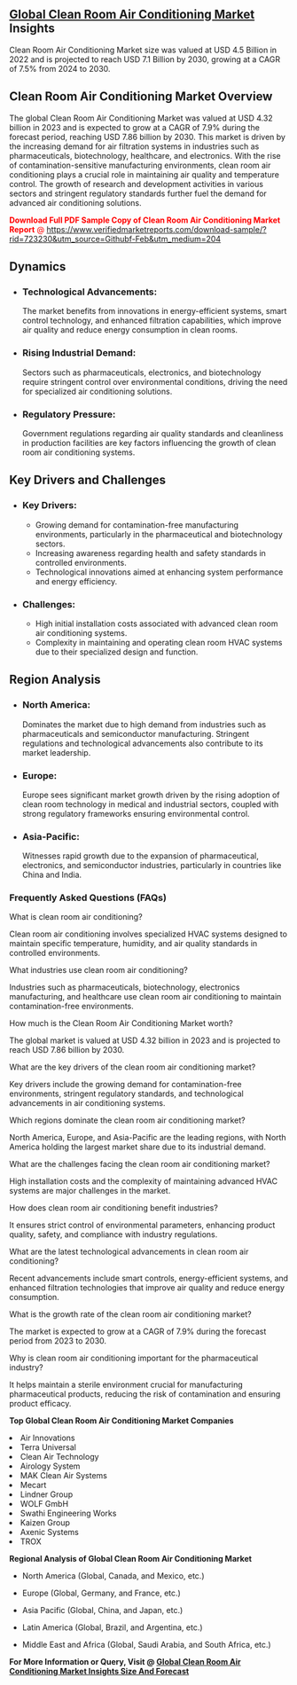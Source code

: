 <h2><a href="https://www.verifiedmarketreports.com/download-sample/?rid=723230&amp;utm_source=Githubf&amp;utm_medium=204" target="_blank">Global Clean Room Air Conditioning Market</a> Insights</h2><p>Clean Room Air Conditioning Market size was valued at USD 4.5 Billion in 2022 and is projected to reach USD 7.1 Billion by 2030, growing at a CAGR of 7.5% from 2024 to 2030.</p><p><h2>Clean Room Air Conditioning Market Overview</h2> <p>The global Clean Room Air Conditioning Market was valued at USD 4.32 billion in 2023 and is expected to grow at a CAGR of 7.9% during the forecast period, reaching USD 7.86 billion by 2030. This market is driven by the increasing demand for air filtration systems in industries such as pharmaceuticals, biotechnology, healthcare, and electronics. With the rise of contamination-sensitive manufacturing environments, clean room air conditioning plays a crucial role in maintaining air quality and temperature control. The growth of research and development activities in various sectors and stringent regulatory standards further fuel the demand for advanced air conditioning solutions.</p> <p><p><span class=""><span style="color: #ff0000;"><strong>Download Full PDF Sample Copy of Clean Room Air Conditioning Market Report</strong> @ </span><a href="https://www.verifiedmarketreports.com/download-sample/?rid=723230&amp;utm_source=Githubf-Feb&amp;utm_medium=204" target="_blank">https://www.verifiedmarketreports.com/download-sample/?rid=723230&amp;utm_source=Githubf-Feb&amp;utm_medium=204</a></span></p></p> <h2>Dynamics</h2> <ul> <li><h3>Technological Advancements:</h3> The market benefits from innovations in energy-efficient systems, smart control technology, and enhanced filtration capabilities, which improve air quality and reduce energy consumption in clean rooms.</li> <li><h3>Rising Industrial Demand:</h3> Sectors such as pharmaceuticals, electronics, and biotechnology require stringent control over environmental conditions, driving the need for specialized air conditioning solutions.</li> <li><h3>Regulatory Pressure:</h3> Government regulations regarding air quality standards and cleanliness in production facilities are key factors influencing the growth of clean room air conditioning systems.</li> </ul> <h2>Key Drivers and Challenges</h2> <ul> <li><h3>Key Drivers:</h3> <ul> <li>Growing demand for contamination-free manufacturing environments, particularly in the pharmaceutical and biotechnology sectors.</li> <li>Increasing awareness regarding health and safety standards in controlled environments.</li> <li>Technological innovations aimed at enhancing system performance and energy efficiency.</li> </ul> </li> <li><h3>Challenges:</h3> <ul> <li>High initial installation costs associated with advanced clean room air conditioning systems.</li> <li>Complexity in maintaining and operating clean room HVAC systems due to their specialized design and function.</li> </ul> </li> </ul> <h2>Region Analysis</h2> <ul> <li><h3>North America:</h3> Dominates the market due to high demand from industries such as pharmaceuticals and semiconductor manufacturing. Stringent regulations and technological advancements also contribute to its market leadership.</li> <li><h3>Europe:</h3> Europe sees significant market growth driven by the rising adoption of clean room technology in medical and industrial sectors, coupled with strong regulatory frameworks ensuring environmental control.</li> <li><h3>Asia-Pacific:</h3> Witnesses rapid growth due to the expansion of pharmaceutical, electronics, and semiconductor industries, particularly in countries like China and India.</li> </ul> <h3>Frequently Asked Questions (FAQs)</h3> <p>What is clean room air conditioning?</p> <p>Clean room air conditioning involves specialized HVAC systems designed to maintain specific temperature, humidity, and air quality standards in controlled environments.</p> <p>What industries use clean room air conditioning?</p> <p>Industries such as pharmaceuticals, biotechnology, electronics manufacturing, and healthcare use clean room air conditioning to maintain contamination-free environments.</p> <p>How much is the Clean Room Air Conditioning Market worth?</p> <p>The global market is valued at USD 4.32 billion in 2023 and is projected to reach USD 7.86 billion by 2030.</p> <p>What are the key drivers of the clean room air conditioning market?</p> <p>Key drivers include the growing demand for contamination-free environments, stringent regulatory standards, and technological advancements in air conditioning systems.</p> <p>Which regions dominate the clean room air conditioning market?</p> <p>North America, Europe, and Asia-Pacific are the leading regions, with North America holding the largest market share due to its industrial demand.</p> <p>What are the challenges facing the clean room air conditioning market?</p> <p>High installation costs and the complexity of maintaining advanced HVAC systems are major challenges in the market.</p> <p>How does clean room air conditioning benefit industries?</p> <p>It ensures strict control of environmental parameters, enhancing product quality, safety, and compliance with industry regulations.</p> <p>What are the latest technological advancements in clean room air conditioning?</p> <p>Recent advancements include smart controls, energy-efficient systems, and enhanced filtration technologies that improve air quality and reduce energy consumption.</p> <p>What is the growth rate of the clean room air conditioning market?</p> <p>The market is expected to grow at a CAGR of 7.9% during the forecast period from 2023 to 2030.</p> <p>Why is clean room air conditioning important for the pharmaceutical industry?</p> <p>It helps maintain a sterile environment crucial for manufacturing pharmaceutical products, reducing the risk of contamination and ensuring product efficacy.</p> </p><p><strong>Top Global Clean Room Air Conditioning Market Companies</strong></p><div data-test-id=""><p><li>Air Innovations</li><li> Terra Universal</li><li> Clean Air Technology</li><li> Airology System</li><li> MAK Clean Air Systems</li><li> Mecart</li><li> Lindner Group</li><li> WOLF GmbH</li><li> Swathi Engineering Works</li><li> Kaizen Group</li><li> Axenic Systems</li><li> TROX</li></p><div><strong>Regional Analysis of&nbsp;Global Clean Room Air Conditioning Market</strong></div><ul><li dir="ltr"><p dir="ltr">North America&nbsp;(Global, Canada, and Mexico, etc.)</p></li><li dir="ltr"><p dir="ltr">Europe (Global, Germany, and France, etc.)</p></li><li dir="ltr"><p dir="ltr">Asia Pacific&nbsp;(Global, China, and Japan, etc.)</p></li><li dir="ltr"><p dir="ltr">Latin America&nbsp;(Global, Brazil, and Argentina, etc.)</p></li><li dir="ltr">Middle East and Africa&nbsp;(Global, Saudi Arabia, and South Africa, etc.)</li></ul><p><strong>For More Information or Query, Visit @&nbsp;</strong><strong><a href="https://www.verifiedmarketreports.com/product/clean-room-air-conditioning-market/?utm_source=Githubf&amp;utm_medium=204" target="_blank">Global Clean Room Air Conditioning Market Insights Size And Forecast</a></strong></p></div>
